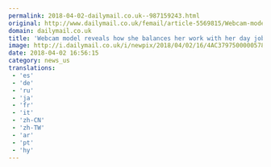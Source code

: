 ```yaml
---
permalink: 2018-04-02-dailymail.co.uk--987159243.html
original: http://www.dailymail.co.uk/femail/article-5569815/Webcam-model-reveals-balances-work-day-job-boyfriend-Sugar-Daddy.html?ITO=1490&ns_mchannel=rss&ns_campaign=1490
domain: dailymail.co.uk
title: 'Webcam model reveals how she balances her work with her day job'
image: http://i.dailymail.co.uk/i/newpix/2018/04/02/16/4AC3797500000578-0-image-a-5_1522682983735.jpg
date: 2018-04-02 16:56:15
category: news_us
translations: 
 - 'es'
 - 'de'
 - 'ru'
 - 'ja'
 - 'fr'
 - 'it'
 - 'zh-CN'
 - 'zh-TW'
 - 'ar'
 - 'pt'
 - 'hy'
---
```


